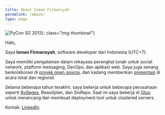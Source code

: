 ```yaml
---
title: About Isman Firmansyah
permalink: /about/
type: page
---
```


![PyCon SG 2013](/img/pages/pycon-sg.jpg){: class="img-thumbnail"}

Halo,

Saya __Isman Firmansyah__, software developer dari Indonesia (UTC+7).

Saya memiliki pengalaman dalam rekayasa perangkat lunak untuk social network, platform messaging, DevOps, dan aplikasi web.
Saya juga senang berkolaborasi di [proyek open source][github], dan kadang memberikan [presentasi][speakerdeck] di acara lokal dan regional.

Selama beberapa tahun terakhir, saya bekerja untuk beberapa perusahaan seperti [8villages][], Beautiplan, dan SixReps.
Saat ini saya bekerja di [Gluu][gluu] untuk merancang dan membuat deployment tool untuk clustered servers.

Kontak: [LinkedIn][linkedin].

[linkedin]: http://www.linkedin.com/in/iromli
[speakerdeck]: https://speakerdeck.com/iromli
[twitter]: https://twitter.com/iromli
[github]: https://github.com/iromli
[8villages]: http://8villages.com/
[gluu]: http://gluu.org/
